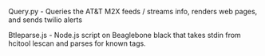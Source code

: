 Query.py - Queries the AT&T M2X feeds / streams info, renders web pages, and sends twilio alerts

Btleparse.js - Node.js script on Beaglebone black that takes stdin from hcitool lescan and parses for known tags.  
